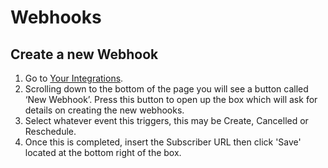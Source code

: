 # Webhooks

## Create a new Webhook

1. Go to [Your Integrations](https://app.cal.com/integrations).
2. Scrolling down to the bottom of the page you will see a button called ‘New Webhook’. Press this button to open up the box which will ask for details on creating the new webhooks.
3. Select whatever event this triggers, this may be Create, Cancelled or Reschedule.
4. Once this is completed, insert the Subscriber URL then click 'Save' located at the bottom right of the box.